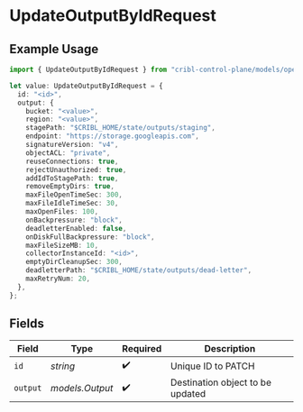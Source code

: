 # UpdateOutputByIdRequest

## Example Usage

```typescript
import { UpdateOutputByIdRequest } from "cribl-control-plane/models/operations";

let value: UpdateOutputByIdRequest = {
  id: "<id>",
  output: {
    bucket: "<value>",
    region: "<value>",
    stagePath: "$CRIBL_HOME/state/outputs/staging",
    endpoint: "https://storage.googleapis.com",
    signatureVersion: "v4",
    objectACL: "private",
    reuseConnections: true,
    rejectUnauthorized: true,
    addIdToStagePath: true,
    removeEmptyDirs: true,
    maxFileOpenTimeSec: 300,
    maxFileIdleTimeSec: 30,
    maxOpenFiles: 100,
    onBackpressure: "block",
    deadletterEnabled: false,
    onDiskFullBackpressure: "block",
    maxFileSizeMB: 10,
    collectorInstanceId: "<id>",
    emptyDirCleanupSec: 300,
    deadletterPath: "$CRIBL_HOME/state/outputs/dead-letter",
    maxRetryNum: 20,
  },
};
```

## Fields

| Field                            | Type                             | Required                         | Description                      |
| -------------------------------- | -------------------------------- | -------------------------------- | -------------------------------- |
| `id`                             | *string*                         | :heavy_check_mark:               | Unique ID to PATCH               |
| `output`                         | *models.Output*                  | :heavy_check_mark:               | Destination object to be updated |